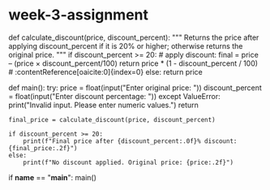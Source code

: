 # week-3-assignment
def calculate_discount(price, discount_percent):
    """
    Returns the price after applying discount_percent if it is 20% or higher;
    otherwise returns the original price.
    """
    if discount_percent >= 20:
        # apply discount: final = price – (price × discount_percent/100)
        return price * (1 - discount_percent / 100)  # :contentReference[oaicite:0]{index=0}
    else:
        return price

def main():
    try:
        price = float(input("Enter original price: "))
        discount_percent = float(input("Enter discount percentage: "))
    except ValueError:
        print("Invalid input. Please enter numeric values.")
        return

    final_price = calculate_discount(price, discount_percent)

    if discount_percent >= 20:
        print(f"Final price after {discount_percent:.0f}% discount: {final_price:.2f}")
    else:
        print(f"No discount applied. Original price: {price:.2f}")

if __name__ == "__main__":
    main()
